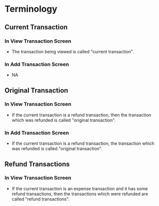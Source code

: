 # Terminology

## Current Transaction

### In View Transaction Screen

- The transaction being viewed is called "current transaction".

### In Add Transaction Screen

- NA

## Original Transaction

### In View Transaction Screen

- If the current transaction is a refund transaction,
  then the transaction which was refunded is called "original transaction".

### In Add Transaction Screen

- If the current transaction is a refund transaction, the
  transaction which was refunded is called "original transaction".

## Refund Transactions

### In View Transaction Screen

- If the current transaction is an expense transaction and it has some refund transactions,
  then the transactions which were refunded are called "refund transactions".
